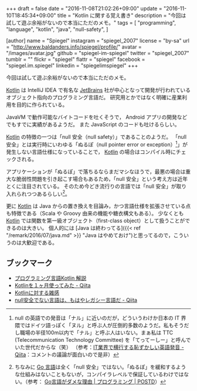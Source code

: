 +++
draft = false
date = "2016-11-08T21:02:26+09:00"
update = "2016-11-10T18:45:34+09:00"
title = "Kotlin に関する覚え書き"
description = "今回は試して遊ぶ余裕がないので本当にただのメモ。"
tags = [
  "programming",
  "language",
  "kotlin",
  "java",
  "null-safety",
]

[author]
  name = "Spiegel"
  instagram = "spiegel_2007"
  license = "by-sa"
  url = "http://www.baldanders.info/spiegel/profile/"
  avatar = "/images/avatar.jpg"
  github = "spiegel-im-spiegel"
  twitter = "spiegel_2007"
  tumblr = ""
  flickr = "spiegel"
  flattr = "spiegel"
  facebook = "spiegel.im.spiegel"
  linkedin = "spiegelimspiegel"
+++

今回は試して遊ぶ余裕がないので本当にただのメモ。

[Kotlin] は IntelliJ IDEA で有名な [JetBrains](http://www.jetbrains.com/ "JetBrains: Development Tools for Professionals and Teams") 社が中心となって開発が行われているオブジェクト指向のプログラミング言語だ。
研究用とかではなく明確に産業利用を目的に作られている。

JavaVM で動作可能なバイトコードを吐くそうで， Android アプリの開発などでもすでに実績があるようだ。
また JavaScript のコードも吐けるらしい。

[Kotlin] の特徴の一つは「null 安全（null safety）」であることのようだ。
「null 安全」とは実行時にいわゆる「ぬるぽ（null pointer error or exception）[^np]」が発生しない言語仕様になっていることで， [Kotlin] の場合はコンパイル時にチェックされる。

[^np]: null の英語での発音は「ナル」に近いのだが，どういうわけか日本の IT 界隈ではドイツ語っぽく「ヌル」と呼ぶ人が圧倒的多数のようだ。私もそうだし職場の半径100m以内で「ナル」と呼ぶ人はいない。まぁ私は TTC (Telecommunication Technology Committee) を「てってーしー」と呼んでいた世代だからな（笑） （参考：[IT業界で横行する恥ずかしい英語発音 - Qiita](http://qiita.com/ryounagaoka/items/290885ee3291b393fe1f)：コメントの議論が面白いので是非）

アプリケーションが「ぬるぽ」で落ちるならまだマシなほうで，最悪の場合は重大な脆弱性問題を引き起こす場合もあるため，「null 安全」という考え方は近年とくに注目されている。
そのため今どき流行りの言語では「null 安全」が取り入れられつつあるらしい[^go]。

[^go]: ちなみに [Go 言語]は全く「null 安全」ではない。「ぬるぽ」を緩和するような仕組みはないこともないが，コンパイラレベルで保証しているわけではない。（参考： [Go言語がダメな理由 | プログラミング | POSTD](http://postd.cc/why-go-is-not-good/)）

更に [Kotlin] は Java からの置き換えを目論み，かつ言語仕様を拡張させている点も特徴である（Scala や Groovy 由来の機能や糖衣構文もある）。
少なくとも [Kotlin] では関数を第一級オブジェクト（first-class object）として扱うことができるのは大きい。
個人的には [Java は終わってる]({{< ref "/remark/2016/07/java.md" >}} "Java はやめておけ")と思ってるので，こういうのは大歓迎である。

## ブックマーク

- [プログラミング言語Kotlin 解説](https://sites.google.com/site/tarokotlin/)
- [Kotlinを１ヶ月使ってみた - Qiita](http://qiita.com/noppefoxwolf/items/b2d93f946f158c7b5852)
- [Kotlinに対する雑感](http://blog.satotaichi.info/first-thoughts-of-kotlin/)
- [null安全でない言語は、もはやレガシー言語だ - Qiita](http://qiita.com/koher/items/e4835bd429b88809ab33)

[Kotlin]: https://kotlinlang.org/ "Kotlin Programming Language"
[Go 言語]: https://golang.org/ "The Go Programming Language"
